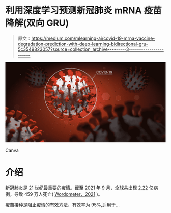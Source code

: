# 利用深度学习预测新冠肺炎 mRNA 疫苗降解(双向 GRU)

> 原文：<https://medium.com/mlearning-ai/covid-19-mrna-vaccine-degradation-prediction-with-deep-learning-bidirectional-gru-5c3549823057?source=collection_archive---------3----------------------->

![](img/fad1cfe4cac592d2bba121d0f824d230.png)

Canva

# 介绍

新冠肺炎是 21 世纪最重要的疫情。截至 2021 年 9 月，全球共出现 2.22 亿病例，导致 459 万人死亡( [Wordometer，2021](https://www.worldometers.info/coronavirus/) )。

疫苗接种是阻止疫情的有效方法，有效率为 95%,适用于…